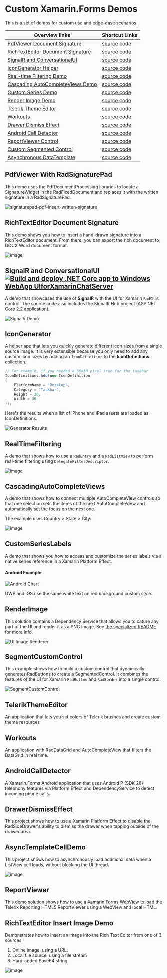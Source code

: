 # Custom Xamarin.Forms Demos

This is a set of demos for custom use and edge-case scenarios.

| Overview links | Shortcut Links |
|------|------|
| [PdfViewer Document Signature](https://github.com/LanceMcCarthy/CustomXamarinDemos#PdfViewer%20With%20RadSignaturePad) | [source code](https://github.com/LanceMcCarthy/CustomXamarinDemos/tree/main/src/PdfViewerWithSignaturePad) |
| [RichTextEditor Document Signature](https://github.com/LanceMcCarthy/CustomXamarinDemos#RichTextEditor%20Document%20Signtature) | [source code](https://github.com/LanceMcCarthy/CustomXamarinDemos/tree/main/src/SignaturePanel) |
| [SignalR and ConversationalUI](https://github.com/LanceMcCarthy/CustomXamarinDemos#SignalR%20and%20ConversationalUI) | [source code](https://github.com/LanceMcCarthy/CustomXamarinDemos/tree/main/src/SignalRChatDemo) |
| [IconGenerator Helper](https://github.com/LanceMcCarthy/CustomXamarinDemos#IconGenerator) | [source code](https://github.com/LanceMcCarthy/CustomXamarinDemos/tree/main/src/IconAssetGenerator) |
| [Real-time Filtering Demo](https://github.com/LanceMcCarthy/CustomXamarinDemos#RealTimeFiltering) | [source code](https://github.com/LanceMcCarthy/CustomXamarinDemos/tree/main/src/RealTimeFilteringDemos) |
| [Cascading AutoCompleteViews Demo](https://github.com/LanceMcCarthy/CustomXamarinDemos#CascadingAutoCompleteViews) | [source code](https://github.com/LanceMcCarthy/CustomXamarinDemos/tree/main/src/CascadingAutoCompleteViews) |
| [Custom Series Demo](https://github.com/LanceMcCarthy/CustomXamarinDemos#customserieslabels) | [source code](https://github.com/LanceMcCarthy/CustomXamarinDemos/tree/main/src/CustomSeriesLabels) |
| [Render Image Demo](https://github.com/LanceMcCarthy/CustomXamarinDemos#renderimage) | [source code](https://github.com/LanceMcCarthy/CustomXamarinDemos/tree/main/src/RenderImage) |
| [Telerik Theme Editor](https://github.com/LanceMcCarthy/CustomXamarinDemos#TelerikThemeEditor) | [source code](https://github.com/LanceMcCarthy/CustomXamarinDemos/tree/main/src/TelerikThemeEditor) |
| [Workouts](https://github.com/LanceMcCarthy/CustomXamarinDemos#Workouts) | [source code](https://github.com/LanceMcCarthy/CustomXamarinDemos/tree/main/src/Workouts) |
| [Drawer Dismiss Effect](https://github.com/LanceMcCarthy/CustomXamarinDemos#DrawerDismissEffect) | [source code](https://github.com/LanceMcCarthy/CustomXamarinDemos/tree/main/src/DrawerDismissEffect) |
| [Android Call Detector](https://github.com/LanceMcCarthy/CustomXamarinDemos#AndroidCallDetector)  | [source code](https://github.com/LanceMcCarthy/CustomXamarinDemos/tree/main/src/CallDetector) |
| [ReportViewer Control](https://github.com/LanceMcCarthy/CustomXamarinDemos#ReportViewer)  | [source code](https://github.com/LanceMcCarthy/CustomXamarinDemos/tree/main/src/XFReportViewerDemo) |
| [Custom Segmented Control](https://github.com/LanceMcCarthy/CustomXamarinDemos#SegmentCustomControl) | [source code](https://github.com/LanceMcCarthy/CustomXamarinDemos/tree/main/src/SegmentedCustomControl) |
| [Asynchronous DataTemplate](https://github.com/LanceMcCarthy/CustomXamarinDemos#AsyncTemplateCellDemo) | [source code](https://github.com/LanceMcCarthy/CustomXamarinDemos/tree/main/src/AsyncTemplateCellDemo) |

## PdfViewer With RadSignaturePad

This demo uses the PdfDocumentProcessing libraries to locate a SignatureWidget in the RadFixedDocument and replaces it with the written signature in a RadSignaturePad.

![signaturepad-pdf-insert-written-signature](https://user-images.githubusercontent.com/3520532/153298646-0435899e-46c8-4226-8434-5b259bcfcb21.png)

## RichTextEditor Document Signature

This demo shows you how to insert a hand-drawn signature into a RichTextEditor document. From there, you can export the rich document to DOCX Word document format.

![image](https://user-images.githubusercontent.com/3520532/144868496-16625e39-7175-4dba-8efe-a712c8e3acf2.png)

## SignalR and ConversationalUI [![Build and deploy .NET Core app to Windows WebApp UIforXamarinChatServer](https://github.com/LanceMcCarthy/CustomXamarinDemos/actions/workflows/release-signalrdemo.yml/badge.svg)](https://github.com/LanceMcCarthy/CustomXamarinDemos/actions/workflows/release-signalrdemo.yml)

A demo that showcases the use of **SignalR** with the UI for Xamarin `RadChat` control. The source code also includes the SignalR Hub project (ASP.NET Core 2.2 application).

![SignalR Demo](https://user-images.githubusercontent.com/3520532/60218868-a1b68b00-983e-11e9-8bec-9d6c934e90b5.png)

## IconGenerator

A helper app that lets you quickly generate different icon sizes from a single source image. It is very extensible because you only need to add any custom icon sizes by adding an `IconDefinition` to the **IconDefinitions** collection.

```c#
// For example, if you needed a 30x30 pixel icon for the taskbar
IconDefinitions.Add(new IconDefinition
{
    PlatformName = "Desktop",
    Category = "Taskbar",
    Height = 30,
    Width = 30
});
```

Here's the results when a list of iPhone and iPad assets are loaded as IconDefinitions.

![Generator Results](https://user-images.githubusercontent.com/3520532/51133196-51082400-1802-11e9-9298-de699b23dd49.png)

## RealTimeFiltering

A demo that shows how to use a `RadEntry` and a `RadListView` to perform real-time filtering using `DelegateFilterDescriptor`.

![image](https://user-images.githubusercontent.com/3520532/48288455-326c6200-e43a-11e8-83aa-f41766b36a7d.png)

## CascadingAutoCompleteViews

A demo that shows how to connect multiple AutoCompleteView controls so that one selection sets the items of the next AutoCompleteView and automatically set the focus on the next one.

The example uses Country > State > City:

![image](https://user-images.githubusercontent.com/3520532/48288764-2e8d0f80-e43b-11e8-82b8-84ef0ce8acb7.png)

## CustomSeriesLabels

A demo that shows you how to access and customize the series labels via a native series reference in a Xamarin Platform Effect.  

#### Android Example
![Android Chart](https://user-images.githubusercontent.com/3520532/43539078-d146e190-9591-11e8-9363-8a7f7bd2da99.png)

UWP and iOS use the same white text on red background custom style.

## RenderImage

This solution contains a Dependency Service that allows you to cature any part of the UI and render it as a PNG image. See [the specialized README](https://github.com/LanceMcCarthy/CustomXamarinDemos/tree/main/src/RenderImage) for more info.

![UI Image Renderer](https://user-images.githubusercontent.com/3520532/44611891-1c9fb700-a7d2-11e8-95e1-ea0cc8b6eed6.png)

## SegmentCustomControl

This example shows how to build a custom control that dynamically generates RadButtons to create a SegmentedControl. It combines the features of the UI for Xamarin `RadButton` and `RadBorder` into a single control.

![SegmentCustomControl](https://content.screencast.com/users/lance.mccarthy/folders/Snagit/media/1568d226-7fd3-4be2-80b3-17cbc87065f7/02.06.2020-19.32.GIF)

## TelerikThemeEditor

An application that lets you set colors of Telerik brushes and create custom theme resources

## Workouts

An application with RadDataGrid and AutoCompleteView that filters the DataGrid in real time.

## AndroidCallDetector

A Xamarin.Forms Android application that uses Android P (SDK 28) telephony features via Platform Effect and DependencyService to detect incoming phone calls.

## DrawerDismissEffect

This project shows how to use a Xamarin Platform Effect to disable the RadSideDrawer's ability to dismiss the drawer when tapping outside of the drawer area.

## AsyncTemplateCellDemo

This project shows how to asynchronously load additional data when a ListView cell loads, without blocking the UI thread.

![image](https://user-images.githubusercontent.com/3520532/96622330-ceb26b00-12d7-11eb-82c7-014470318c05.png)

## ReportViewer

This demo solution shows how to use a Xamarin.Forms WebView to load the Telerik Reporting HTML5 ReportViewer using a WebView and local HTML.

## RichTextEditor Insert Image Demo

Demonstrates how to insert an image into the Rich Text Editor from one of 3 sources:

1. Online image, using a URL.
2. Local file source, using a file stream
3. Hard-coded Base64 string

![image](https://user-images.githubusercontent.com/3520532/97328987-f1e79800-184c-11eb-9ef1-18c544a7e2cb.png)



